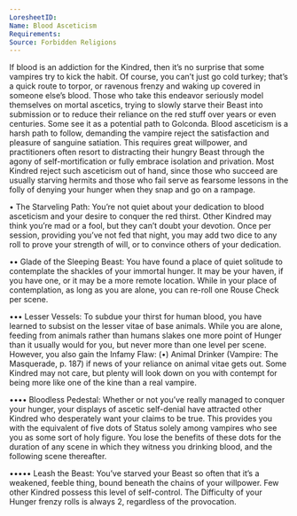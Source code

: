 ```yaml
---
LoresheetID: 
Name: Blood Asceticism
Requirements:
Source: Forbidden Religions
---
```

If blood is an addiction for the Kindred, then it’s no surprise that some vampires try to kick the habit. Of course, you can’t just go cold turkey; that’s a quick route to torpor, or ravenous frenzy and waking up covered in someone else’s blood. Those who take this endeavor seriously model themselves on mortal ascetics, trying to slowly starve their Beast into submission or to reduce their reliance on the red stuff over years or even centuries. Some see it as a potential path to Golconda. Blood asceticism is a harsh path to follow, demanding the vampire reject the satisfaction and pleasure of sanguine satiation. This requires great willpower, and practitioners often resort to distracting their hungry Beast through the agony of self-mortification or fully embrace isolation and privation. Most Kindred reject such asceticism out of hand, since those who succeed are usually starving hermits and those who fail serve as fearsome lessons in the folly of denying your hunger when they snap and go on a rampage.

• The Starveling Path: You’re not quiet about your dedication to blood asceticism and your desire to conquer the red thirst. Other Kindred may think you’re mad or a fool, but they can’t doubt your devotion. Once per session, providing you’ve not fed that night, you may add two dice to any roll to prove your strength of will, or to convince others of your dedication.

•• Glade of the Sleeping Beast: You have found a place of quiet solitude to contemplate the shackles of your immortal hunger. It may be your haven, if you have one, or it may be a more remote location. While in your place of contemplation, as long as you are alone, you can re-roll one Rouse Check per scene.

••• Lesser Vessels: To subdue your thirst for human blood, you have learned to subsist on the lesser vitae of base animals. While you are alone, feeding from animals rather than humans slakes one more point of Hunger than it usually would for you, but never more than one level per scene. However, you also gain the Infamy Flaw: (•) Animal Drinker (Vampire: The Masquerade, p. 187) if news of your reliance on animal vitae gets out. Some Kindred may not care, but plenty will look down on you with contempt for being more like one of the kine than a real vampire.

•••• Bloodless Pedestal: Whether or not you’ve really managed to conquer your hunger, your displays of ascetic self-denial have attracted other Kindred who desperately want your claims to be true. This provides you with the equivalent of five dots of Status solely among vampires who see you as some sort of holy figure. You lose the benefits of these dots for the duration of any scene in which they witness you drinking blood, and the following scene thereafter.

••••• Leash the Beast: You’ve starved your Beast so often that it’s a weakened, feeble thing, bound beneath the chains of your willpower. Few other Kindred possess this level of self-control. The Difficulty of your Hunger frenzy rolls is always 2, regardless of the provocation.
